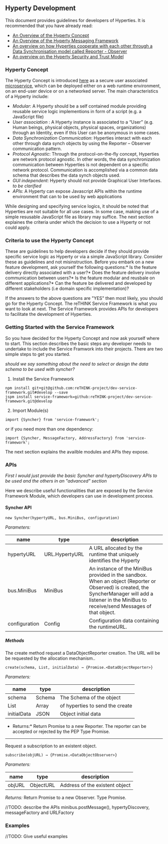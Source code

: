 Hyperty Development
-------------------

This document provides guidelines for developers of Hyperties. It is recommended that you have already read:

-	[An Overview of the Hyperty Concept](hyperty.md)
-	[An Overview of the Hyperty Messaging Framework](hyperty-messaging-framework.md)
-	[An overview on how Hyperties cooperate with each other through a Data Synchronisation model called Reporter - Observer](p2p-data-sync.md)
-	[An overview on the Hyperty Security and Trust Model](hyperty-trust.md)

### Hyperty Concept

The Hyperty Concept is introduced [here](hyperty.md) as a secure user associated [microservice](http://martinfowler.com/articles/microservices.html), which can be deployed either on a web runtime environment, on an end-user device or on a networked server. The main characteristics of a Hyperty include:

-	*Modular*: A Hyperty should be a self contained module providing reusable service logic implementions in form of a script (e.g. a JavaScript file)
-	*User association* : A Hyperty instance is associated to a “User” (e.g. Human beings, physical objects, physical spaces, organizations) through an Identity, even if this User can be anonymous in some cases.
-	*Data Synchronization Communication*: Hyperties interact with each other through data synch objects by using the Reporter – Observer communication pattern.
-	*Protocol Agnostic*: Through the protocol-on-the-fly concept, Hyperties are network protocol agnostic. In other words, the data synchronization communication between Hyperties is not dependent on a specific network protocol. Communication is accomplished via a common data schema that describes the data synch objects used.
-	*GUI independent*: Hyperty should not provide Graphical User Interfaces. *to be clarified*
-	*APIs*: A Hyperty can expose Javascript APIs within the runtime environment that can to be used by web applications

While designing and specifying service logics, it should be noted that Hyperties are not suitable for all use cases. In some case, making use of a simple resusable JavaScript file as library may suffice. The next section explaines the criteria under which the decision to use a Hyperty or not could apply.

### Criteria to use the Hyperty Concept

These are guidelines to help developers decide if they should provide specific service logic as Hyperty or via a simple JavaScript library. Consider these as guidelines and not misinstruction. Before you embark on a new feature development, ask yourself the following questions:* Is the feature delivery directly associated with a user?* Does the feature delivery involve communication between users?* Is the feature modular and reusbale on different applications?* Can the feature be delivered and developed by different stakeholders (i.e domain specific implementation)?

If the answers to the above questions are "YES" then most likely, you should go for the Hyperty Concept. The reTHINK Service Framework is what you want to look at next. The Service Framework provides APIs for developers to facilitate the development of Hyperties.

### Getting Started with the Service Framework

So you have decided for the Hyperty Concept and now ask yourself where to start. This section describes the basic steps any developer needs to undertake to include the Service Framwork into their projects. There are two simple steps to get you started.

*should we say something about the need to select or design the data schema to be used with syncher?*

1) Install the Service Framework

```
npm install git+git@github.com:reTHINK-project/dev-service-framework.git#develop --save
jspm install service-framework=github:reTHINK-project/dev-service-framework.git@develop
```

2) Import Module(s)

```
import {Syncher} from 'service-framework';
```

or if you need more than one dependency:

```
import {Syncher, MessageFactory, AddressFactory} from 'service-framework';
```

The next section explains the availble modules and APIs they expose.

### APIs

*First I would just provide the basic Syncher and hypertyDiscovery APIs to be used and the others in an "advanced" section*

Here we describe useful functionalities that are exposed by the Service Framework Module, which developers can use in development process.

#### Syncher API

```
new Syncher(hypertyURL, bus.MiniBus, configuration)
```
*Parameters:*

| name                | type                                      | description                                                                                                                                                                           |
|---------------------|-------------------------------------------|---------------------------------------------------------------------------------------------------------------------------------------------------------------------------------------|
| hypertyURL          | URL.HypertyURL                            | A URL allocated by the runtime that uniquely identifies the Hyperty                                                                                                            |
| bus.MiniBus         | MiniBus                                   | An instance of the MiniBus provided in the sandbox. When an object (Reporter or Observed) is created, the SyncherManager will add a listener in the MiniBus to receive/send Messages of that object.                                                                                         |
| configuration       | Config                                    | Configuration data containing the runtimeURL. |

##### Methods

The create method request a DataObjectReporter creation. The URL will be be requested by the allocation mechanism..

```
create(schema, List, initialData) → {Promise.<DataObjectReporter>}
```
*Parameters:*

| name     | type    | description                                                                                                         |
|----------|---------|---------------------------------------------------------------------------------------------------------------------|
| schema | Schema | The Schema of the object |
|List	|Array<HypertyURL>	|of hyperties to send the create|
|initialData|	JSON	|Object initial data|

* Returns:*
Return Promise to a new Reporter. The reporter can be accepted or rejected by the PEP
Type
Promise.<DataObjectReporter>
------------------------------------
Request a subscription to an existent object. 

```
subscribe(objURL) → {Promise.<DataObjectObserver>}
```
*Parameters:*

| name     | type    | description                                                                                                         |
|----------|---------|---------------------------------------------------------------------------------------------------------------------|
| objURL | ObjectURL | 	Address of the existent object |
	
*Returns:*
Return Promise to a new Observer.
Type
Promise.<DataObjectObserver>

//TODO: describe the APIs  minibus.postMessage(), hypertyDiscovery, messageFactory and URLFactory

### Examples

//TODO: Give useful examples
